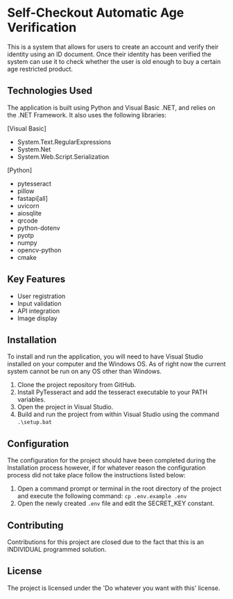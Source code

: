 # Self-Checkout Automatic Age Verification

This is a system that allows for users to create an account and verify their identity using an ID document. Once their identity has been verified the system
can use it to check whether the user is old enough to buy a certain age restricted product.

## Technologies Used

The application is built using Python and Visual Basic .NET, and relies on the .NET Framework. It also uses the following libraries:

[Visual Basic]
- System.Text.RegularExpressions
- System.Net
- System.Web.Script.Serialization

[Python]
- pytesseract
- pillow
- fastapi[all]
- uvicorn
- aiosqlite
- qrcode
- python-dotenv
- pyotp
- numpy
- opencv-python
- cmake

## Key Features

- User registration
- Input validation
- API integration
- Image display

## Installation

To install and run the application, you will need to have Visual Studio installed on your computer and the Windows OS.
As of right now the current system cannot be run on any OS other than Windows.

1. Clone the project repository from GitHub.
2. Install PyTesseract and add the tesseract executable to your PATH variables.
3. Open the project in Visual Studio.
4. Build and run the project from within Visual Studio using the command `.\setup.bat`

## Configuration
The configuration for the project should have been completed during the Installation process however, if for whatever
reason the configuration process did not take place follow the instructions listed below:

1. Open a command prompt or terminal in the root directory of the project and execute the following command:
`cp .env.example .env`
2. Open the newly created `.env` file and edit the SECRET_KEY constant.


## Contributing

Contributions for this project are closed due to the fact that this is an INDIVIDUAL programmed solution.

## License

The project is licensed under the 'Do whatever you want with this' license.
